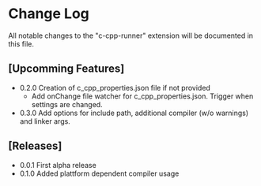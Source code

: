 # Change Log

All notable changes to the "c-cpp-runner" extension will be documented in this file.

## [Upcomming Features]

- 0.2.0 Creation of c_cpp_properties.json file if not provided
    - Add onChange file watcher for c_cpp_properties.json. Trigger when settings are changed.
- 0.3.0 Add options for include path, additional compiler (w/o warnings) and linker args.

## [Releases]

- 0.0.1 First alpha release
- 0.1.0 Added plattform dependent compiler usage
